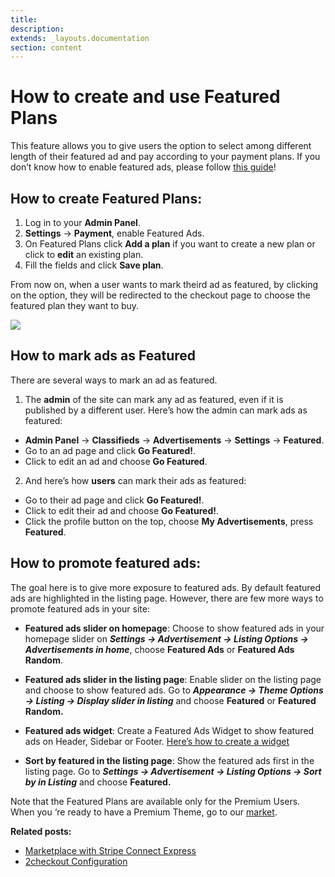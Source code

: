 ```yaml
---
title:
description:
extends: _layouts.documentation
section: content
---
```


# How to create and use Featured Plans


This feature allows you to give users the option to select among different length of their featured ad and pay according to your payment plans.
If you don’t know how to enable featured ads, please follow [this guide](/docs/payment-set-up-payment-gateways)!

## How to create Featured Plans:

1.  Log in to your **Admin Panel**.
2.  **Settings**  ->  **Payment**, enable Featured Ads.
3.  On Featured Plans click  **Add a plan**  if you want to create a new plan or click to  **edit**  an existing plan.
4.  Fill the fields and click  **Save plan**.

From now on, when a user wants to mark theird ad as featured, by clicking on the option, they will be redirected to the checkout page to choose the featured plan they want to buy.

![](/assets/images/featured-plans1.png)

## How to mark ads as Featured

There are several ways to mark an ad as featured.

1. The  **admin**  of the site can mark any ad as featured, even if it is published by a different user. Here’s how the admin can mark ads as featured:

-   **Admin Panel**  ->  **Classifieds**  ->  **Advertisements**  -> **Settings**  ->  **Featured**.
-   Go to an ad page and click  **Go Featured!**.
-   Click to edit an ad and choose  **Go Featured**.

2. And here’s how  **users**  can mark their ads as featured:

-   Go to their ad page and click  **Go Featured!**.
-   Click to edit their ad and choose  **Go Featured!**.
-   Click the profile button on the top, choose  **My Advertisements**, press  **Featured**.


## How to promote featured ads:

The goal here is to give more exposure to featured ads. By default featured ads are highlighted in the listing page. However, there are few more ways to promote featured ads in your site:

-   **Featured ads slider on homepage**: Choose to show featured ads in your homepage slider on  **_Settings -> Advertisement -> Listing Options -> Advertisements in home_**, choose **Featured Ads** or **Featured Ads Random**.

-   **Featured ads slider in the listing page**: Enable slider on the listing page and choose to show featured ads. Go to  **_Appearance -> Theme Options -> Listing -> Display slider in listing_**  and choose **Featured** or **Featured Random.**

-   **Featured ads widget**: Create a Featured Ads Widget to show featured ads on Header, Sidebar or Footer.  [Here’s how to create a widget](/docs/widgets-overview-of-widgets)

-   **Sort by featured in the listing page**: Show the featured ads first in the listing page. Go to  **_Settings -> Advertisement -> Listing Options -> Sort by in Listing_**  and choose **Featured.**

Note that the Featured Plans are available only for the Premium Users. When you ‘re ready to have a Premium Theme, go to our  [market](https://selfhosted.yclas.com/).





**Related posts:**
-   [Marketplace with Stripe Connect Express](/docs/payment-set-up-marketplace-with-srtipe-connect-express)
-   [2checkout Configuration](/docs/payment-2checkout-configuration)
